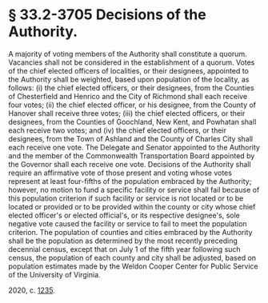 # § 33.2-3705 Decisions of the Authority.

<p>A majority of voting members of the Authority shall constitute a quorum. Vacancies shall not be considered in the establishment of a quorum. Votes of the chief elected officers of localities, or their designees, appointed to the Authority shall be weighted, based upon population of the locality, as follows: (i) the chief elected officers, or their designees, from the Counties of Chesterfield and Henrico and the City of Richmond shall each receive four votes; (ii) the chief elected officer, or his designee, from the County of Hanover shall receive three votes; (iii) the chief elected officers, or their designees, from the Counties of Goochland, New Kent, and Powhatan shall each receive two votes; and (iv) the chief elected officers, or their designees, from the Town of Ashland and the County of Charles City shall each receive one vote. The Delegate and Senator appointed to the Authority and the member of the Commonwealth Transportation Board appointed by the Governor shall each receive one vote. Decisions of the Authority shall require an affirmative vote of those present and voting whose votes represent at least four-fifths of the population embraced by the Authority; however, no motion to fund a specific facility or service shall fail because of this population criterion if such facility or service is not located or to be located or provided or to be provided within the county or city whose chief elected officer's or elected official's, or its respective designee's, sole negative vote caused the facility or service to fail to meet the population criterion. The population of counties and cities embraced by the Authority shall be the population as determined by the most recently preceding decennial census, except that on July 1 of the fifth year following such census, the population of each county and city shall be adjusted, based on population estimates made by the Weldon Cooper Center for Public Service of the University of Virginia.</p><p>2020, c. <a href='http://lis.virginia.gov/cgi-bin/legp604.exe?201+ful+CHAP1235'>1235</a>.</p>